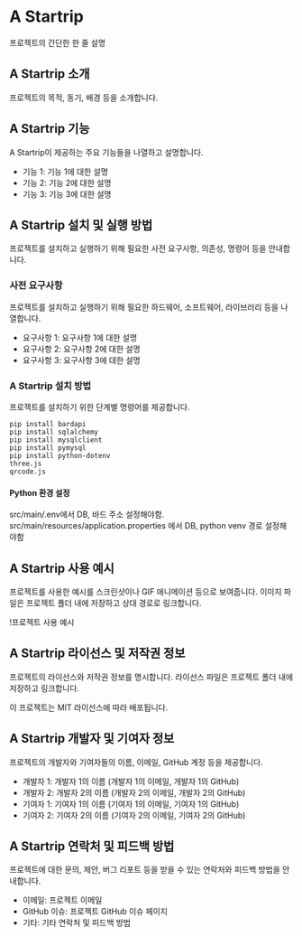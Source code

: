 # A Startrip

프로젝트의 간단한 한 줄 설명

## A Startrip 소개

프로젝트의 목적, 동기, 배경 등을 소개합니다.

## A Startrip 기능

A Startrip이 제공하는 주요 기능들을 나열하고 설명합니다.

- 기능 1: 기능 1에 대한 설명
- 기능 2: 기능 2에 대한 설명
- 기능 3: 기능 3에 대한 설명

## A Startrip 설치 및 실행 방법

프로젝트를 설치하고 실행하기 위해 필요한 사전 요구사항, 의존성, 명령어 등을 안내합니다.

### 사전 요구사항

프로젝트를 설치하고 실행하기 위해 필요한 하드웨어, 소프트웨어, 라이브러리 등을 나열합니다.

- 요구사항 1: 요구사항 1에 대한 설명
- 요구사항 2: 요구사항 2에 대한 설명
- 요구사항 3: 요구사항 3에 대한 설명

### A Startrip 설치 방법

프로젝트를 설치하기 위한 단계별 명령어를 제공합니다.

```
pip install bardapi
pip install sqlalchemy
pip install mysqlclient
pip install pymysql
pip install python-dotenv
three.js
qrcode.js
```
#### Python 환경 설정
src/main/.env에서 DB, 바드 주소 설정해야함.<br>
src/main/resources/application.properties 에서 DB, python venv 경로 설정해야함<br>


## A Startrip 사용 예시

프로젝트를 사용한 예시를 스크린샷이나 GIF 애니메이션 등으로 보여줍니다. 이미지 파일은 프로젝트 폴더 내에 저장하고 상대 경로로 링크합니다.

!프로젝트 사용 예시

## A Startrip 라이선스 및 저작권 정보

프로젝트의 라이선스와 저작권 정보를 명시합니다. 라이선스 파일은 프로젝트 폴더 내에 저장하고 링크합니다.

이 프로젝트는 MIT 라이선스에 따라 배포됩니다.

## A Startrip 개발자 및 기여자 정보

프로젝트의 개발자와 기여자들의 이름, 이메일, GitHub 계정 등을 제공합니다.

- 개발자 1: 개발자 1의 이름 (개발자 1의 이메일, 개발자 1의 GitHub)
- 개발자 2: 개발자 2의 이름 (개발자 2의 이메일, 개발자 2의 GitHub)
- 기여자 1: 기여자 1의 이름 (기여자 1의 이메일, 기여자 1의 GitHub)
- 기여자 2: 기여자 2의 이름 (기여자 2의 이메일, 기여자 2의 GitHub)

## A Startrip 연락처 및 피드백 방법

프로젝트에 대한 문의, 제안, 버그 리포트 등을 받을 수 있는 연락처와 피드백 방법을 안내합니다.

- 이메일: 프로젝트 이메일
- GitHub 이슈: 프로젝트 GitHub 이슈 페이지
- 기타: 기타 연락처 및 피드백 방법


